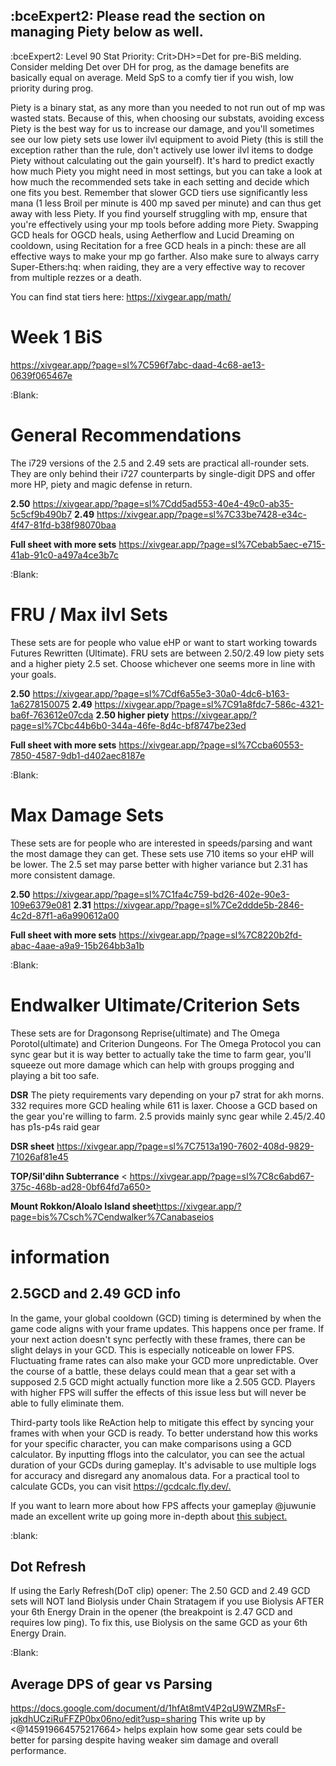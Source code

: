 ## **:bceExpert2: Please read the section on managing Piety below as well.**

:bceExpert2: Level 90 Stat Priority: Crit>DH>=Det for pre-BiS melding. Consider melding Det over DH for prog, as the damage benefits are basically equal on average. Meld SpS to a comfy tier if you wish, low priority during prog. 

Piety is a binary stat, as any more than you needed to not run out of mp was wasted stats. Because of this, when choosing our substats, avoiding excess Piety is the best way for us to increase our damage, and you'll sometimes see our low piety sets use lower ilvl equipment to avoid Piety (this is still the exception rather than the rule, don't actively use lower ilvl items to dodge Piety without calculating out the gain yourself). It's hard to predict exactly how much Piety you might need in most settings, but you can take a look at how much the recommended sets take in each setting and decide which one fits you best. Remember that slower GCD tiers use significantly less mana (1 less Broil per minute is 400 mp saved per minute) and can thus get away with less Piety. If you find yourself struggling with mp, ensure that you're effectively using your mp tools before adding more Piety. Swapping GCD heals for OGCD heals, using Aetherflow and Lucid Dreaming on cooldown, using Recitation  for a free GCD heals in a pinch: these are all effective ways to make your mp go farther. Also make sure to always carry Super-Ethers:hq: when raiding, they are a very effective way to recover from multiple rezzes or a death.

You can find stat tiers here: <https://xivgear.app/math/>


# Week 1 BiS
<https://xivgear.app/?page=sl%7C596f7abc-daad-4c68-ae13-0639f065467e>

:Blank: 
# General Recommendations
The i729 versions of the 2.5 and 2.49 sets are practical all-rounder sets. They are only behind their i727 counterparts by single-digit DPS and offer more HP, piety and magic defense in return.

**2.50** <https://xivgear.app/?page=sl%7Cdd5ad553-40e4-49c0-ab35-5c5cf9b490b7>
**2.49** <https://xivgear.app/?page=sl%7C33be7428-e34c-4f47-81fd-b38f98070baa>

**Full sheet with more sets** <https://xivgear.app/?page=sl%7Cebab5aec-e715-41ab-91c0-a497a4ce3b7c>

:Blank: 
# FRU / Max ilvl Sets
These sets are for people who value eHP or want to start working towards Futures Rewritten (Ultimate). FRU sets are between 2.50/2.49 low piety sets and a higher piety 2.5 set. Choose whichever one seems more in line with your goals.

**2.50** <https://xivgear.app/?page=sl%7Cdf6a55e3-30a0-4dc6-b163-1a6278150075>
**2.49** <https://xivgear.app/?page=sl%7C91a8fdc7-586c-4321-ba6f-763612e07cda>
**2.50 higher piety** <https://xivgear.app/?page=sl%7Cbc44b6b0-344a-46fe-8d4c-bf8747be23ed>

**Full sheet with more sets** <https://xivgear.app/?page=sl%7Ccba60553-7850-4587-9db1-d402aec8187e>

:Blank: 
# Max Damage Sets
These sets are for people who are interested in speeds/parsing and want the most damage they can get. These sets use 710 items so your eHP will be lower. The 2.5 set may parse better with higher variance but 2.31 has more consistent damage.

**2.50** <https://xivgear.app/?page=sl%7C1fa4c759-bd26-402e-90e3-109e6379e081>
**2.31** <https://xivgear.app/?page=sl%7Ce2ddde5b-2846-4c2d-87f1-a6a990612a00>

**Full sheet with more sets** <https://xivgear.app/?page=sl%7C8220b2fd-abac-4aae-a9a9-15b264bb3a1b>

:Blank: 
# Endwalker Ultimate/Criterion Sets
These sets are for Dragonsong Reprise(ultimate) and The Omega Porotol(ultimate) and Criterion Dungeons. For The Omega Protocol you can sync gear but it is way better to actually take the time to farm gear, you'll squeeze out more damage which can help with groups progging and playing a bit too safe.

**DSR** The piety requirements vary depending on your p7 strat for akh morns. 332 requires more GCD healing while 611 is laxer. Choose a GCD based on the gear you're willing to farm. 2.5 provids mainly sync gear while 2.45/2.40 has p1s-p4s raid gear

**DSR sheet** <https://xivgear.app/?page=sl%7C7513a190-7602-408d-9829-71026af81e45>

**TOP/Sil'dihn Subterrance** <
https://xivgear.app/?page=sl%7C8c6abd67-375c-468b-ad28-0bf64fd7a650>

**Mount Rokkon/Aloalo Island sheet**<https://xivgear.app/?page=bis%7Csch%7Cendwalker%7Canabaseios>


# information 

## 2.5GCD and 2.49 GCD info

In the game, your global cooldown (GCD) timing is determined by when the game code aligns with your frame updates. This happens once per frame. If your next action doesn't sync perfectly with these frames, there can be slight delays in your GCD. This is especially noticeable on lower FPS. Fluctuating frame rates can also make your GCD more unpredictable. Over the course of a battle, these delays could mean that a gear set with a supposed 2.5 GCD might actually function more like a 2.505 GCD. Players with higher FPS will suffer the effects of this issue less but will never be able to fully eliminate them. 

Third-party tools like ReAction help to mitigate this effect by syncing your frames with when your GCD is ready. To better understand how this works for your specific character, you can make comparisons using a GCD calculator. By inputting fflogs into the calculator, you can see the actual duration of your GCDs during gameplay. It's advisable to use multiple logs for accuracy and disregard any anomalous data. For a practical tool to calculate GCDs, you can visit <https://gcdcalc.fly.dev/.>

If you want to learn more about how FPS affects your gameplay @juwunie made an excellent write up going more in-depth about [this subject.](https://docs.google.com/document/d/1MrihCFNViHOGO7ETedsrA3E02urhByuCqYayT6qPots/edit?usp=sharing)

:blank:
## Dot Refresh 

If using the Early Refresh(DoT clip) opener: The 2.50 GCD and 2.49 GCD sets will NOT land Biolysis under Chain Stratagem if you use Biolysis AFTER your 6th Energy Drain in the opener (the breakpoint is 2.47 GCD and requires low ping). To fix this, use Biolysis on the same GCD as your 6th Energy Drain.

:Blank:
## Average DPS of gear vs Parsing
<https://docs.google.com/document/d/1hfAt8mtV4P2qU9WZMRsF-jqkdhUCziRuFFZP0bx06no/edit?usp=sharing>
This write up by <@145919664575217664> helps explain how some gear sets could be better for parsing despite having weaker sim damage and overall performance.